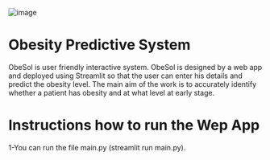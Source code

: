 ![image](https://github.com/khadidja2023M/obesity/assets/123754339/e6603be4-d991-48d6-9089-a987d385440a)
# Obesity Predictive System  
ObeSol is user friendly interactive system.
ObeSol is designed by a web app and deployed using Streamlit so that the user can 
enter his details and predict the obesity level. 
The main aim of the work is to accurately identify whether a patient has obesity and at what level at early stage.
# Instructions how to run the Wep App
1-You can run the file main.py (streamlit run main.py).
